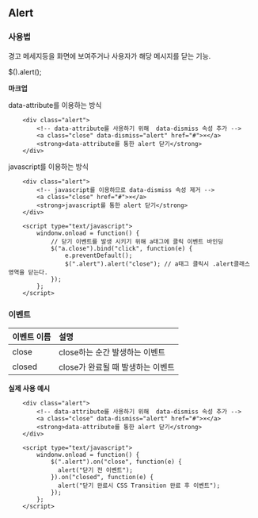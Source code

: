 <!--
layout: 'post'
section: 'Cornerstone Framework'
title: '알림'
outline: '경고 메세지등을 화면에 보여주거나 사용자가 해당 메시지를 닫는 기능. data-attribute를 이용하는 방식. javascript를 이용하는 방식...'
date: '2012-11-16'
tagstr: 'widget'
order: '[4, 3, 1]'
thumbnail: '4.3.01.alert.png'
-->

## Alert
### 사용법
경고 메세지등을 화면에 보여주거나 사용자가 해당 메시지를 닫는 기능.

$().alert();

__마크업__

data-attribute를 이용하는 방식

``` cm
	<div class="alert">
		<!-- data-attribute를 사용하기 위해  data-dismiss 속성 추가 -->
		<a class="close" data-dismiss="alert" href="#">×</a>
		<strong>data-attribute를 통한 alert 닫기</strong>
	</div>
```

javascript를 이용하는 방식

``` cm
	<div class="alert">
		<!-- javascript를 이용하므로 data-dismiss 속성 제거 -->
	    <a class="close" href="#">×</a>
	    <strong>javascript를 통한 alert 닫기</strong>
	</div>

	<script type="text/javascript">
	    windonw.onload = function() {
            // 닫기 이벤트를 발생 시키기 위해 a태그에 클릭 이벤트 바인딩
            $("a.close").bind("click", function(e) {
                e.preventDefault();
                $(".alert").alert("close"); // a태그 클릭시 .alert클래스 영역을 닫는다.
            });
        };
	</script>
```

### 이벤트

이벤트 이름 | 설명
:-- | :--
close | close하는 순간 발생하는 이벤트
closed | close가 완료될 때 발생하는 이벤트

__실제 사용 예시__

``` cm
	<div class="alert">
		<!-- data-attribute를 사용하기 위해  data-dismiss 속성 추가 -->
		<a class="close" data-dismiss="alert" href="#">×</a>
		<strong>data-attribute를 통한 alert 닫기</strong>
	</div>

	<script type="text/javascript">
	    windonw.onload = function() {
            $(".alert").on("close", function(e) {
              alert("닫기 전 이벤트");
            }).on("closed", function(e) {
              alert("닫기 완료시 CSS Transition 완료 후 이벤트");
            });
        };
	</script>
```
